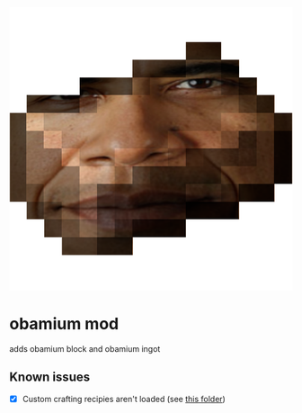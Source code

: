 ![An Iron Ingot, but it's obama. You are lucky, because if you weren't blind or visually impaired, this abomination would haunt your dreams. Or maybe it just didn't load properly.](https://raw.githubusercontent.com/Mehehehehe82/first-mc-mod/master/src/main/resources/assets/hyperstest/textures/item/obamium_ingot.png)
# obamium mod

adds obamium block and obamium ingot

## Known issues
- [x] Custom crafting recipies aren't loaded (see [this folder](https://github.com/Mehehehehe82/first-mc-mod/blob/master/src/main/resources/data/hyperstest/recipies/))
